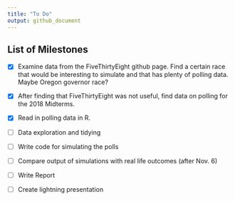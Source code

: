 ```yaml
---
title: "To Do"
output: github_document
---
```


## List of Milestones

* [x] Examine data from the FiveThirtyEight github page. Find a certain race that would be interesting to simulate and that has plenty of polling data. Maybe Oregon governor race?

* [x] After finding that FiveThirtyEight was not useful, find data on polling for the 2018 Midterms.

* [x] Read in polling data in R.

* [ ] Data exploration and tidying

* [ ] Write code for simulating the polls

* [ ] Compare output of simulations with real life outcomes (after Nov. 6)

* [ ] Write Report

* [ ] Create lightning presentation
